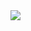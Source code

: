 <html>
	<head>
		<title>About Me: Saloni Chaganlal</title>
	</head>
	<body>
	<img src="https://s3.eu-west-2.amazonaws.com/sallearnstocode.images/Saloni.jpg" />
	</body>
</html>
